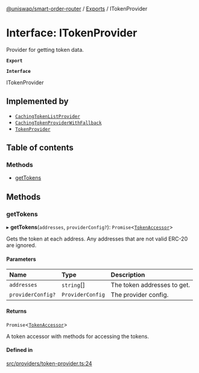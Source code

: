 [@uniswap/smart-order-router](../README.md) / [Exports](../modules.md) / ITokenProvider

# Interface: ITokenProvider

Provider for getting token data.

**`Export`**

**`Interface`**

ITokenProvider

## Implemented by

- [`CachingTokenListProvider`](../classes/CachingTokenListProvider.md)
- [`CachingTokenProviderWithFallback`](../classes/CachingTokenProviderWithFallback.md)
- [`TokenProvider`](../classes/TokenProvider.md)

## Table of contents

### Methods

- [getTokens](ITokenProvider.md#gettokens)

## Methods

### getTokens

▸ **getTokens**(`addresses`, `providerConfig?`): `Promise`<[`TokenAccessor`](../modules.md#tokenaccessor)\>

Gets the token at each address. Any addresses that are not valid ERC-20 are ignored.

#### Parameters

| Name | Type | Description |
| :------ | :------ | :------ |
| `addresses` | `string`[] | The token addresses to get. |
| `providerConfig?` | `ProviderConfig` | The provider config. |

#### Returns

`Promise`<[`TokenAccessor`](../modules.md#tokenaccessor)\>

A token accessor with methods for accessing the tokens.

#### Defined in

[src/providers/token-provider.ts:24](https://github.com/Uniswap/smart-order-router/blob/10190c3/src/providers/token-provider.ts#L24)
